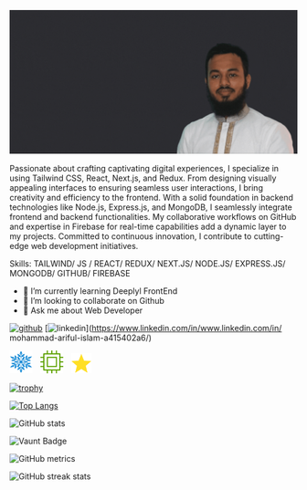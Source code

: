 ![](https://github.com/Ariful-Islam80/E-Commerce-Website/blob/main/images/Black%20White%20Modern%20Simple%20New%20Arrival%20Sport%20Shoes%20Banner.gif?raw=true)

Passionate about crafting captivating digital experiences, I specialize in using Tailwind CSS, React, Next.js, and Redux. From designing visually appealing interfaces to ensuring seamless user interactions, I bring creativity and efficiency to the frontend.
With a solid foundation in backend technologies like Node.js, Express.js, and MongoDB, I seamlessly integrate frontend and backend functionalities. My collaborative workflows on GitHub and expertise in Firebase for real-time capabilities add a dynamic layer to my projects. Committed to continuous innovation, I contribute to cutting-edge web development initiatives.

Skills: TAILWIND/  JS / REACT/  REDUX/ NEXT.JS/ NODE.JS/ EXPRESS.JS/ MONGODB/ GITHUB/ FIREBASE

- 🌱 I’m currently learning Deeplyl FrontEnd 
- 👯 I’m looking to collaborate on Github 
- 💬 Ask me about Web Developer 


[<img src='https://cdn.jsdelivr.net/npm/simple-icons@3.0.1/icons/github.svg' alt='github' height='40'>](https://github.com/https://github.com/Ariful-Islam80)  [<img src='https://cdn.jsdelivr.net/npm/simple-icons@3.0.1/icons/linkedin.svg' alt='linkedin' height='40'>](https://www.linkedin.com/in/www.linkedin.com/in/ mohammad-ariful-islam-a415402a6/)  

<a href='https://archiveprogram.github.com/'><img src='https://raw.githubusercontent.com/acervenky/animated-github-badges/master/assets/acbadge.gif' width='40' height='40'></a> <a href='https://docs.github.com/en/developers'><img src='https://raw.githubusercontent.com/acervenky/animated-github-badges/master/assets/devbadge.gif' width='40' height='40'></a> <a href='https://stars.github.com/'><img src='https://raw.githubusercontent.com/acervenky/animated-github-badges/master/assets/starbadge.gif' width='35' height='35'></a> 

[![trophy](https://github-profile-trophy.vercel.app/?username=https://github.com/Ariful-Islam80)](https://github.com/ryo-ma/github-profile-trophy)

[![Top Langs](https://github-readme-stats.vercel.app/api/top-langs/?username=https://github.com/Ariful-Islam80)](https://github.com/anuraghazra/github-readme-stats)

![GitHub stats](https://github-readme-stats.vercel.app/api?username=https://github.com/Ariful-Islam80&show_icons=true)  

![Vaunt Badge](https://api.vaunt.dev/v1/github/entities/https://github.com/Ariful-Islam80/contributions?format=svg&private=false)  

![GitHub metrics](https://metrics.lecoq.io/https://github.com/Ariful-Islam80)  

![GitHub streak stats](https://streak-stats.demolab.com/?user=https://github.com/Ariful-Islam80)  

